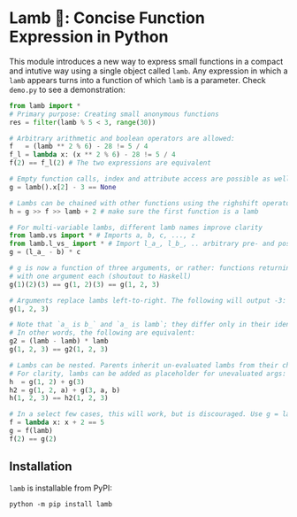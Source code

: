 # Lamb 🐑: Concise Function Expression in Python
This module introduces a new way to express small functions in a compact and intutive way using a single object called `lamb`. Any expression in which a `lamb` appears turns into a function of which `lamb` is a parameter. Check `demo.py` to see a demonstration:

```python
from lamb import *
# Primary purpose: Creating small anonymous functions
res = filter(lamb % 5 < 3, range(30))

# Arbitrary arithmetic and boolean operators are allowed:
f   = (lamb ** 2 % 6) - 28 != 5 / 4
f_l = lambda x: (x ** 2 % 6) - 28 != 5 / 4
f(2) == f_l(2) # The two expressions are equivalent

# Empty function calls, index and attribute access are possible as well
g = lamb().x[2] - 3 == None

# Lambs can be chained with other functions using the righshift operator
h = g >> f >> lamb + 2 # make sure the first function is a lamb

# For multi-variable lambs, different lamb names improve clarity
from lamb.vs import * # Imports a, b, c, ..., z
from lamb.l_vs_ import * # Import l_a_, l_b_, .. arbitrary pre- and postfixes are possible
g = (l_a_ - b) * c

# g is now a function of three arguments, or rather: functions returning functions,
# with one argument each (shoutout to Haskell)
g(1)(2)(3) == g(1, 2)(3) == g(1, 2, 3)

# Arguments replace lambs left-to-right. The following will output -3:
g(1, 2, 3)

# Note that `a_ is b_` and `a_ is lamb`; they differ only in their identifier. 
# In other words, the following are equivalent:
g2 = (lamb - lamb) * lamb
g(1, 2, 3) == g2(1, 2, 3)

# Lambs can be nested. Parents inherit un-evaluated lambs from their children.
# For clarity, lambs can be added as placeholder for unevaluated args:
h  = g(1, 2) + g(3) 
h2 = g(1, 2, a) + g(3, a, b)
h(1, 2, 3) == h2(1, 2, 3)

# In a select few cases, this will work, but is discouraged. Use g = lamb >> f instead.
f = lambda x: x + 2 == 5
g = f(lamb)
f(2) == g(2)
```

## Installation
`lamb` is installable from PyPI:

```
python -m pip install lamb
```